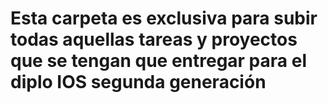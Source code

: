 # Esta carpeta es exclusiva para subir todas aquellas tareas y proyectos que se tengan que entregar para el diplo IOS segunda generación
